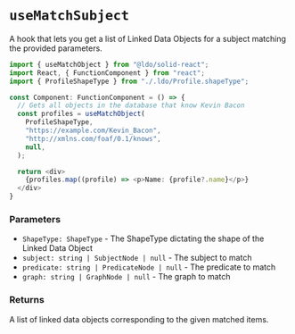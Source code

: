 # `useMatchSubject`

A hook that lets you get a list of Linked Data Objects for a subject matching the provided parameters.

```typescript
import { useMatchObject } from "@ldo/solid-react";
import React, { FunctionComponent } from "react";
import { ProfileShapeType } from "./.ldo/Profile.shapeType";

const Component: FunctionComponent = () => {
  // Gets all objects in the database that know Kevin Bacon 
  const profiles = useMatchObject(
    ProfileShapeType,
    "https://example.com/Kevin_Bacon",
    "http://xmlns.com/foaf/0.1/knows",
    null,
  );

  return <div>
    {profiles.map((profile) => <p>Name: {profile?.name}</p>}
  </div>
}
```

### Parameters

 - `ShapeType: ShapeType` - The ShapeType dictating the shape of the Linked Data Object
 - `subject: string | SubjectNode | null` - The subject to match
 - `predicate: string | PredicateNode | null` - The predicate to match
 - `graph: string | GraphNode | null` - The graph to match

### Returns

A list of linked data objects corresponding to the given matched items.